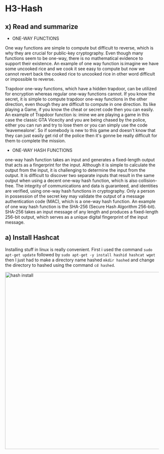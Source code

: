 # H3-Hash
## x) Read and summarize
- ONE-WAY FUNCTIONS

One way functions are simple to compute but difficult to reverse, which is why they are crucial for public-key cryptography. Even though many functions seem to be one-way, there is no mathematical evidence to support their existence. An example of one way function is:imagine we have some uncooked rice and we cook it see easy to compute but now we cannot revert back the cooked rice to uncooked rice in other word difficult or impossible to reverse. 

Trapdoor one-way functions, which have a hidden trapdoor, can be utilized for encryption whereas regular one-way functions cannot. If you know the secret, it is simple to compute trapdoor one-way functions in the other direction, even though they are difficult to compute in one direction. Its like playing a Game, if you know the cheat or secret code then you can easily. An example of Trapdoor function is: imine we are playing a game in this case the classic GTA Vicecity and you are being chased by the police, either you can run and try to lose them or you can simply use the code 'leavemealone'. So if somebody is new to this game and doesn't know that they can just easily get rid of the police then it's gonne be really difficult for them to complete the mission. 

- ONE-WAY HASH FUNCTIONS

one-way hash function takes an input and generates a fixed-length output that acts as a fingerprint for the input. Although it is simple to calculate the output from the input, it is challenging to determine the input from the output. It is difficult to discover two separate inputs that result in the same output when using a decent one-way hash function, which is also collision-free. The integrity of communications and data is guaranteed, and identities are verified, using one-way hash functions in cryptography. Only a person in possession of the secret key may validate the output of a message authentication code (MAC), which is a one-way hash function. An example of one way hash function is the SHA-256 (Secure Hash Algorithm 256-bit). SHA-256 takes an input message of any length and produces a fixed-length 256-bit output, which serves as a unique digital fingerprint of the input message.

## a) Install Hashcat

Installing stuff in linux is really convenient. First i used the command `sudo apt-get update` followed by `sudo apt-get -y install hashid hashcat wget` 
then I just had to make a directory name hashed `mkdir hashed` and change the directory to hashed using the command `cd hashed`. 

<img width="578" alt="hash install" src="https://user-images.githubusercontent.com/102954934/218867919-b718c838-df13-476b-bc3a-e015dd1ca7a1.png">

